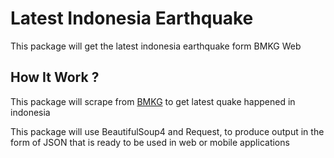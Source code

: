 # Latest Indonesia Earthquake
This package will get the latest indonesia earthquake form BMKG Web 

## How It Work ?
This package will scrape from [BMKG](https://www.bmkg.go.id/) to get latest quake happened in indonesia

This package will use BeautifulSoup4 and Request, to produce output in the form of JSON that is ready to be used in web or mobile applications
